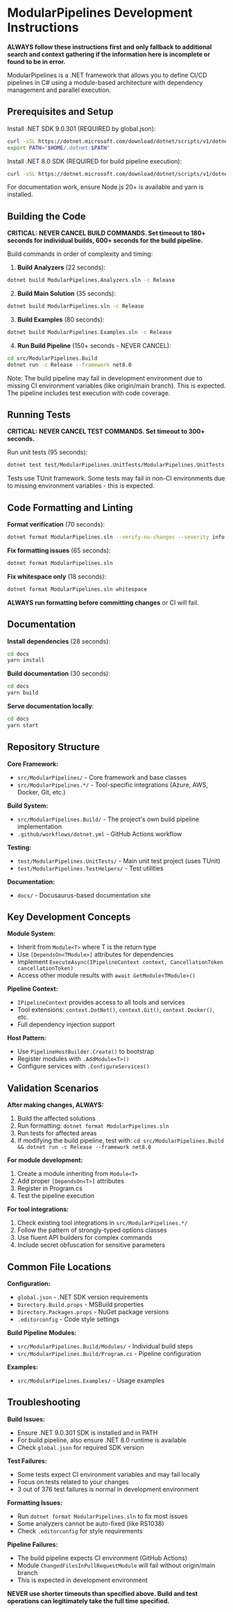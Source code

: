 # ModularPipelines Development Instructions

**ALWAYS follow these instructions first and only fallback to additional search and context gathering if the information here is incomplete or found to be in error.**

ModularPipelines is a .NET framework that allows you to define CI/CD pipelines in C# using a module-based architecture with dependency management and parallel execution.

## Prerequisites and Setup

Install .NET SDK 9.0.301 (REQUIRED by global.json):
```bash
curl -sSL https://dotnet.microsoft.com/download/dotnet/scripts/v1/dotnet-install.sh | bash /dev/stdin --version 9.0.301
export PATH="$HOME/.dotnet:$PATH"
```

Install .NET 8.0 SDK (REQUIRED for build pipeline execution):
```bash
curl -sSL https://dotnet.microsoft.com/download/dotnet/scripts/v1/dotnet-install.sh | bash /dev/stdin --version 8.0.118
```

For documentation work, ensure Node.js 20+ is available and yarn is installed.

## Building the Code

**CRITICAL: NEVER CANCEL BUILD COMMANDS. Set timeout to 180+ seconds for individual builds, 600+ seconds for the build pipeline.**

Build commands in order of complexity and timing:

1. **Build Analyzers** (22 seconds):
```bash
dotnet build ModularPipelines.Analyzers.sln -c Release
```

2. **Build Main Solution** (35 seconds):
```bash
dotnet build ModularPipelines.sln -c Release
```

3. **Build Examples** (80 seconds):
```bash
dotnet build ModularPipelines.Examples.sln -c Release
```

4. **Run Build Pipeline** (150+ seconds - NEVER CANCEL):
```bash
cd src/ModularPipelines.Build
dotnet run -c Release --framework net8.0
```
Note: The build pipeline may fail in development environment due to missing CI environment variables (like origin/main branch). This is expected. The pipeline includes test execution with code coverage.

## Running Tests

**CRITICAL: NEVER CANCEL TEST COMMANDS. Set timeout to 300+ seconds.**

Run unit tests (95 seconds):
```bash
dotnet test test/ModularPipelines.UnitTests/ModularPipelines.UnitTests.csproj -c Release
```

Tests use TUnit framework. Some tests may fail in non-CI environments due to missing environment variables - this is expected.

## Code Formatting and Linting

**Format verification** (70 seconds):
```bash
dotnet format ModularPipelines.sln --verify-no-changes --severity info
```

**Fix formatting issues** (65 seconds):
```bash
dotnet format ModularPipelines.sln
```

**Fix whitespace only** (18 seconds):
```bash
dotnet format ModularPipelines.sln whitespace
```

**ALWAYS run formatting before committing changes** or CI will fail.

## Documentation

**Install dependencies** (28 seconds):
```bash
cd docs
yarn install
```

**Build documentation** (30 seconds):
```bash
cd docs
yarn build
```

**Serve documentation locally**:
```bash
cd docs
yarn start
```

## Repository Structure

**Core Framework:**
- `src/ModularPipelines/` - Core framework and base classes
- `src/ModularPipelines.*/` - Tool-specific integrations (Azure, AWS, Docker, Git, etc.)

**Build System:**
- `src/ModularPipelines.Build/` - The project's own build pipeline implementation
- `.github/workflows/dotnet.yml` - GitHub Actions workflow

**Testing:**
- `test/ModularPipelines.UnitTests/` - Main unit test project (uses TUnit)
- `test/ModularPipelines.TestHelpers/` - Test utilities

**Documentation:**
- `docs/` - Docusaurus-based documentation site

## Key Development Concepts

**Module System:**
- Inherit from `Module<T>` where T is the return type
- Use `[DependsOn<TModule>]` attributes for dependencies
- Implement `ExecuteAsync(IPipelineContext context, CancellationToken cancellationToken)`
- Access other module results with `await GetModule<TModule>()`

**Pipeline Context:**
- `IPipelineContext` provides access to all tools and services
- Tool extensions: `context.DotNet()`, `context.Git()`, `context.Docker()`, etc.
- Full dependency injection support

**Host Pattern:**
- Use `PipelineHostBuilder.Create()` to bootstrap
- Register modules with `.AddModule<T>()`
- Configure services with `.ConfigureServices()`

## Validation Scenarios

**After making changes, ALWAYS:**
1. Build the affected solutions
2. Run formatting: `dotnet format ModularPipelines.sln`
3. Run tests for affected areas
4. If modifying the build pipeline, test with: `cd src/ModularPipelines.Build && dotnet run -c Release --framework net8.0`

**For module development:**
1. Create a module inheriting from `Module<T>`
2. Add proper `[DependsOn<T>]` attributes
3. Register in Program.cs
4. Test the pipeline execution

**For tool integrations:**
1. Check existing tool integrations in `src/ModularPipelines.*/`
2. Follow the pattern of strongly-typed options classes
3. Use fluent API builders for complex commands
4. Include secret obfuscation for sensitive parameters

## Common File Locations

**Configuration:**
- `global.json` - .NET SDK version requirements
- `Directory.Build.props` - MSBuild properties
- `Directory.Packages.props` - NuGet package versions
- `.editorconfig` - Code style settings

**Build Pipeline Modules:**
- `src/ModularPipelines.Build/Modules/` - Individual build steps
- `src/ModularPipelines.Build/Program.cs` - Pipeline configuration

**Examples:**
- `src/ModularPipelines.Examples/` - Usage examples

## Troubleshooting

**Build Issues:**
- Ensure .NET 9.0.301 SDK is installed and in PATH
- For build pipeline, also ensure .NET 8.0 runtime is available
- Check `global.json` for required SDK version

**Test Failures:**
- Some tests expect CI environment variables and may fail locally
- Focus on tests related to your changes
- 3 out of 376 test failures is normal in development environment

**Formatting Issues:**
- Run `dotnet format ModularPipelines.sln` to fix most issues
- Some analyzers cannot be auto-fixed (like RS1038)
- Check `.editorconfig` for style requirements

**Pipeline Failures:**
- The build pipeline expects CI environment (GitHub Actions)
- Module `ChangedFilesInPullRequestModule` will fail without origin/main branch
- This is expected in development environment

**NEVER use shorter timeouts than specified above. Build and test operations can legitimately take the full time specified.**
